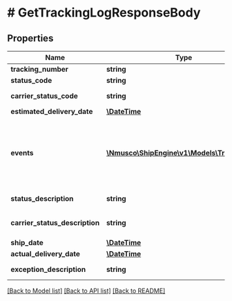 # # GetTrackingLogResponseBody

## Properties

Name | Type | Description | Notes
------------ | ------------- | ------------- | -------------
**tracking_number** | **string** |  |
**status_code** | **string** | Status code | [readonly]
**carrier_status_code** | **string** | Carrier status code | [readonly]
**estimated_delivery_date** | [**\DateTime**](\DateTime.md) |  |
**events** | [**\Nmusco\ShipEngine\v1\Models\TrackEvent[]**](TrackEvent.md) | The events that have occured during the lifetime of this tracking number. | [readonly]
**status_description** | **string** | Status description | [optional] [readonly]
**carrier_status_description** | **string** | carrier status description | [optional] [readonly]
**ship_date** | [**\DateTime**](\DateTime.md) |  | [optional]
**actual_delivery_date** | [**\DateTime**](\DateTime.md) |  | [optional]
**exception_description** | **string** | Exception description | [optional] [readonly]

[[Back to Model list]](../../README.md#models) [[Back to API list]](../../README.md#endpoints) [[Back to README]](../../README.md)
